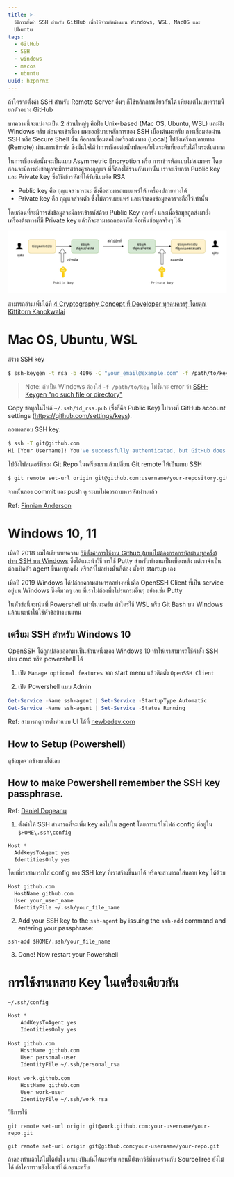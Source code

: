 ```yaml
---
title: >-
  วิธีการตั้งค่า SSH สำหรับ GitHub เพื่อให้จำรหัสผ่านบน Windows, WSL, MacOS และ
  Ubuntu
tags:
  - GitHub
  - SSH
  - windows
  - macos
  - ubuntu
uuid: hzpnrnx
---
```


ถ้าใครจะตั้งค่า SSH สำหรับ Remote Server อื่นๆ ก็ใช้หลักการเดียวกันได้ เพียงแต่ในบทความนี้ยกตัวอย่าง GitHub

บทความนี้จะแบ่งจะเป็น 2 ส่วนใหญ่ๆ คือฝั่ง Unix-based (Mac OS, Ubuntu, WSL) และฝั่ง Windows ครับ ก่อนจะเข้าเรื่อง ผมขออธิบายหลักการของ SSH เบื้องต้นนะครับ การเชื่อมต่อผ่าน SSH หรือ Secure Shell นั้น คือการเชื่อมต่อไปเครื่องต้นทาง (Local) ไปยังเครื่องปลายทาง (Remote) ผ่านการเข้ารหัส ซึ่งมั่นใจได้ว่าการเชื่อมต่อนั้นปลอดภัยในระดับที่ยอมรับได้ในระดับสากล

ในการเชื่อมต่อนั้นจะเป็นแบบ Asymmetric Encryption หรือ การเข้ารหัสแบบไม่สมมาตร
โดยก่อนจะมีการส่งข้อมูลจะมีการสร้างคู่ของกุญแจ ที่ก็ต้องใช้ร่วมกันเท่านั้น เราจะเรียกว่า Public key และ Private key ซึ่งวิธีเข้ารหัสที่ได้รับนิยมคือ RSA

- Public key คือ กุญแจสาธารณะ ซึ่งคือสามารถเผยแพร่ให้ เครื่องปลายทางได้
- Private key คือ กุญแจส่วนตัว ซึ่งไม่ควรเผยแพร่ และเจ้าของข้อมูลควรจะถือไว้เท่านั้น

โดยก่อนที่จะมีการส่งข้อมูลจะมีการเข้ารหัสด้วย Public Key ทุกครั้ง และเมื่อข้อมูลถูกส่งมายั่งเครื่องต้นทางที่มี Private key แล้วก็จะสามารถถอดรหัสเพื่อเห็นข้อมูลจริงๆ ได้

![](Asymmetric-Encryption.jpg)

สามารถอ่านเพิ่มได้ที่ [4 Cryptography Concept ที่ Developer ทุกคนควรรู้ โดยคุณ Kittitorn Kanokwalai
](https://medium.com/scb-techx/4-cryptography-concept-%E0%B8%97%E0%B8%B5%E0%B9%88-developer-%E0%B8%97%E0%B8%B8%E0%B8%81%E0%B8%84%E0%B8%99%E0%B8%84%E0%B8%A7%E0%B8%A3%E0%B8%A3%E0%B8%B9%E0%B9%89-15a806b6771d)
# Mac OS, Ubuntu, WSL

สร้าง SSH key

```bash
$ ssh-keygen -t rsa -b 4096 -C "your_email@example.com" -f /path/to/key
```

> Note: ถ้าเป็น Windows ต้องใส่ `-f /path/to/key` ไม่งั้นจะ error ว่า [SSH-Keygen "no such file or directory"][3]

Copy ข้อมูลในไฟล์ `~/.ssh/id_rsa.pub` (ซึ่งก็คือ Public Key) ไปวางที่ GitHub account settings (https://github.com/settings/keys).


ลองทดสอบ SSH key:

```bash
$ ssh -T git@github.com
Hi [Your Username]! You've successfully authenticated, but GitHub does not provide shell access.
```

ไปยังโฟลเดอร์ที่ของ Git Repo ในเครื่องเราแล้วเปลี่ยน Git remote ให้เป็นแบบ SSH

```bash
$ git remote set-url origin git@github.com:username/your-repository.git
```

จากนั้นลอง commit และ push ดู ระบบไม่ควรถามหารหัสผ่านแล้ว

Ref: [Finnian Anderson][4]


# Windows 10, 11

เมื่อปี 2018 ผมได้เขียนบทความ [วิธีตั้งค่าการใช้งาน Github (แบบไม่ต้องกรอกรหัสผ่านทุกครั้ง) ผ่าน SSH บน Windows](/s/mo4feik/) ซึ่งได้แนะนำวิธีการใช้ Putty สำหรับทำงานเป็นเบื้องหลัง แต่เราจำเป็นต้องเปิดตัว agent ขึ้นมาทุกครั้ง หรือถ้าไม่อย่างนั้นก็ต้อง ตั้งค่า startup เอง

เมื่อปี 2019 Windows ได้ปล่อยความสามารถอย่างหนึ่งคือ OpenSSH Client ที่เป็น service อยู่บน Windows ซึ่งดีมากๆ เลย ที่เราไม่ต้องพึ่งโปรแกรมอื่นๆ อย่างเช่น Putty

ในหัวข้อนี้จะเน้นที่ Powershell เท่านั้นนะครับ ถ้าใครใช้ WSL หรือ Git Bash บน Windows แล้วแนะนำให้ใช้หัวข้อข้างบนแทน

## เตรียม SSH สำหรับ Windows 10

OpenSSH ได้ถูกปล่อยออกมาเป็นส่วนหนึ่งของ Windows 10 ทำให้เราสามารถใช้คำสั่ง SSH ผ่าน cmd หรือ powershell ได้

1. เปิด `Manage optional features` จาก start menu แล้วติดตั้ง `OpenSSH Client`

2. เปิด Powershell แบบ Admin

  ```powershell
  Get-Service -Name ssh-agent | Set-Service -StartupType Automatic
  Get-Service -Name ssh-agent | Set-Service -Status Running
  ```

Ref: สามารถดูการตั้งค่าแบบ UI ได้ที่ [newbedev.com][1]

## How to Setup (Powershell)

ดูข้อมูลจากข้างบนได้เลย

## How to make Powershell remember the SSH key passphrase.

Ref: [Daniel Dogeanu][2]

1. ตั้งค่าให้ SSH สามารถที่จะเพิ่ม key ลงไปใน agent โดยการแก้ไขไฟล์ config ที่อยู่ใน `$HOME\.ssh\config`

  ```
  Host *
    AddKeysToAgent yes
    IdentitiesOnly yes
  ```

  โดยที่เราสามารถใส่ config ของ SSH key ที่เราสร้างขึ้นมาได้ หรือจะสามารถใส่หลาย key ได้ด้วย

  ```
  Host github.com
    HostName github.com
    User your_user_name
    IdentityFile ~/.ssh/your_file_name
  ```

2. Add your SSH key to the `ssh-agent` by issuing the `ssh-add` command and entering your passphrase:

  ```
  ssh-add $HOME/.ssh/your_file_name
  ```

3. Done! Now restart your Powershell

# การใช้งานหลาย Key ในเครื่องเดียวกัน

```
~/.ssh/config
```

```
Host *
	AddKeysToAgent yes
	IdentitiesOnly yes

Host github.com
	HostName github.com
	User personal-user
	IdentityFile ~/.ssh/personal_rsa

Host work.github.com
	HostName github.com
	User work-user
	IdentityFile ~/.ssh/work_rsa
```

วิธีการใช้

```
git remote set-url origin git@work.github.com:your-username/your-repo.git
```

```
git remote set-url origin git@github.com:your-username/your-repo.git
```

[1]: https://newbedev.com/how-to-run-ssh-add-on-windows
[2]: https://gist.github.com/danieldogeanu/16c61e9b80345c5837b9e5045a701c99 "How to make Powershell remember the SSH key passphrase."
[3]: https://newbedev.com/ssh-keygen-no-such-file-or-directory
[4]: https://gist.github.com/developius/c81f021eb5c5916013dc

ถ้าลองทำแล้วได้ไม่ได้ยังไง มาแบ่งปันกันได้นะครับ
ตอนนี้ยังหาวิธีที่งานร่วมกับ SourceTree ยังไม่ได้ ถ้าใครทราบยังไงแชร์ได้เลยนะครับ
